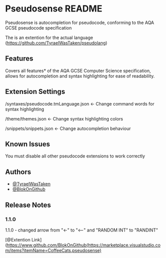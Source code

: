 # Pseudosense README

Pseudosense is autocompletion for pseudocode, conforming to the AQA GCSE pseudocode specification

The is an extention for the actual language (https://github.com/TyraelWasTaken/pseudolang)

## Features

Covers all features* of the AQA GCSE Computer Science specification, allows for autocompletion and syntax highlighting for ease of readability.

## Extension Settings

/syntaxes/pseudocode.tmLanguage.json <- Change command words for syntax highlighting

/theme/themes.json <- Change syntax highlighting colors

/snippets/snippets.json <- Change autocompletion behaviour

## Known Issues

You must disable all other pseudocode extensions to work correctly

## Authors
- [@TyraelWasTaken](https://www.github.com/TyraelWasTaken)
- [@BlokOnGithub](https://www.github.com/BlokOnGithub)

## Release Notes

### 1.1.0

1.1.0 - changed arrow from "<-" to "<--" and "RANDOM INT" to "RANDINT"

[@Extention Link](https://www.github.com/BlokOnGithub(https://marketplace.visualstudio.com/items?itemName=CoffeeCats.pseudosense)
